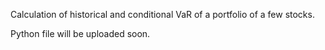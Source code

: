 Calculation of historical and conditional VaR of a portfolio of a few stocks.

Python file will be uploaded soon.
